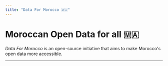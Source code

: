 ```yaml
---
title: "Data For Morocco 🇲🇦"
---
```


# Moroccan Open Data for all 🇲🇦

*Data For Morocco* is an open-source initiative that aims to make Morocco's open data more accessible.

---